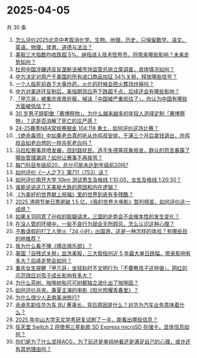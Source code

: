 # 2025-04-05

共 30 条

<!-- BEGIN ZHIHUQUESTIONS -->
<!-- 最后更新时间 Sat Apr 05 2025 13:15:26 GMT+0800 (China Standard Time) -->
1. [怎么评价2025北京中考取消化学、生物、地理、历史，只保留数学、语文、英语、物理、体育、道德与法治？](https://www.zhihu.com/question/662904767)
1. [美股三大指数均收跌超 5%，纳指进入技术性熊市，将带来哪些影响？未来走势如何？](https://www.zhihu.com/question/1891607712913138400)
1. [杜邦中国涉嫌违反反垄断法被市场监管总局立案调查，具体情况如何？](https://www.zhihu.com/question/1891582094909600800)
1. [中方决定对原产于美国的所有进口商品加征 34%关税，释放哪些信号？](https://www.zhihu.com/question/1891553905642559000)
1. [一个人临死前吞下大量炸药，火化的时候会把火葬场炸掉吗？](https://www.zhihu.com/question/1890533894983496200)
1. [中方对美连环反制后，美指期货应声下跌超千点，后续还会有哪些影响？](https://www.zhihu.com/question/1891570654916097000)
1. [「甲亢哥」被重庆夜景折服，喊话「中国被严重低估了」，你认为中国有哪些方面被低估了？](https://www.zhihu.com/question/1891407039567192300)
1. [30 岁男子辞职做「赛博祭物」，为什么越来越多的年轻人选择定制「赛博祭物」？这是否消解了死亡的庄严感？](https://www.zhihu.com/question/15652968735)
1. [24-25赛季NBA常规赛掘金 104:118 勇士，如何评价这场比赛？](https://www.zhihu.com/question/1891796110927972400)
1. [《绝命毒师》中如果老白真的听从炸鸡叔安排，干满三个月后拿钱退出，炸鸡叔会如老白想的一样杀死老白吗？](https://www.zhihu.com/question/556329400)
1. [马拉松赛事井喷发展，但封路扰民、选手失德等现象频发，群众的怨言暴露了哪些管理漏洞？如何让赛事不再挨骂？](https://www.zhihu.com/question/15658954278)
1. [每门科目年级前20，总分可能未达到年级前20吗?](https://www.zhihu.com/question/11132670769)
1. [如何评价《一人之下》第711（753）话？](https://www.zhihu.com/question/1891281000824283400)
1. [如何评价南开大学 10km 测试男生及格线 1:10:00，女生及格线 1:20:30？](https://www.zhihu.com/question/1890886375215199200)
1. [谁能说说这几天美股大跌的原因和内在逻辑？](https://www.zhihu.com/question/446474432)
1. [《为美好的世界献上祝福》里的世界到底有多残酷？](https://www.zhihu.com/question/50878483)
1. [2025 清明节单日票房破 1.5 亿，《我的世界大电影》暂列榜首，如何评价这一成绩？](https://www.zhihu.com/question/1891470994843092000)
1. [如果关羽同意了孙权的联姻请求，三国的走势会不会根本性的发生变化？](https://www.zhihu.com/question/13253365430)
1. [在没人管的环境中，一些不良行为就会无所顾忌，怎么认识这种心理？](https://www.zhihu.com/question/1889931823359976000)
1. [不敢请假的打工人带火「24 小时」出国游，这是一种怎样的体验？有哪些目的地推荐？](https://www.zhihu.com/question/1891111433028198700)
1. [我为什么看不懂《搏击俱乐部》？](https://www.zhihu.com/question/21741414)
1. [美国「自残式关税」血洗美股，三大股指创近 5 年最大单日跌幅，带来影响有多大？后续走势会如何？](https://www.zhihu.com/question/1891393908308670200)
1. [重庆女生提醒「甲亢哥」坐轻轨时不文明行为「不要教孩子这样做」，网红的示范效应对孩子成长影响有多大？](https://www.zhihu.com/question/1891092500611036400)
1. [为什么茶树、咖啡树和可可树都独立进化出了咖啡因？](https://www.zhihu.com/question/15667888990)
1. [如何评价肖央、春夏主演的电影《阳光照耀青春里》？](https://www.zhihu.com/question/14809512970)
1. [为什么很少人去南美洲旅行?](https://www.zhihu.com/question/33708191)
1. [余承东卸任华为车 BU 董事长，背后原因是什么？对华为汽车业务意味着什么？](https://www.zhihu.com/question/1891427634736513500)
1. [2025 年中山大学天文学考研复试刷了一半，能看出哪些信息？](https://www.zhihu.com/question/1888989842593003500)
1. [任天堂 Switch 2 将使用三星新款 SD Express microSD 存储卡，具体信息如何？](https://www.zhihu.com/question/646429967)
1. [你们是为了什么坚持ACG，为了玩还是单纯地看还是满足自己的心理，或许还有其他理由吗？](https://www.zhihu.com/question/14271454497)
<!-- END ZHIHUQUESTIONS -->
